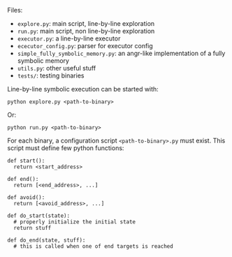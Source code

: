 Files:
- `explore.py`: main script, line-by-line exploration
- `run.py`: main script, non line-by-line exploration
- `executor.py`: a line-by-line executor
- `ececutor_config.py`: parser for executor config
- `simple_fully_symbolic_memory.py`: an angr-like implementation of a fully symbolic memory
- `utils.py`: other useful stuff
- `tests/`: testing binaries


Line-by-line symbolic execution can be started with:

    python explore.py <path-to-binary>
    
Or:

    python run.py <path-to-binary>
    
    
For each binary, a configuration script `<path-to-binary>.py` must exist. This script must define few python functions:

    def start():
      return <start_address>

    def end():
      return [<end_address>, ...]

    def avoid():
      return [<avoid_address>, ...]

    def do_start(state):
      # properly initialize the initial state
      return stuff

    def do_end(state, stuff):
      # this is called when one of end targets is reached
